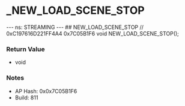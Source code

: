 # _NEW_LOAD_SCENE_STOP

--- ns: STREAMING --- ## NEW_LOAD_SCENE_STOP  // 0xC197616D221FF4A4 0x7C05B1F6 void NEW_LOAD_SCENE_STOP();

### Return Value
* void

### Notes
* AP Hash: 0x0x7C05B1F6
* Build: 811

